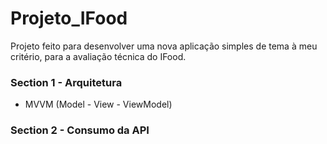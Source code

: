 # Projeto_IFood
Projeto feito para desenvolver uma nova aplicação simples de tema à meu critério, para a avaliação técnica do IFood.

### Section 1 - Arquitetura

- MVVM (Model - View - ViewModel)

### Section 2 - Consumo da API

